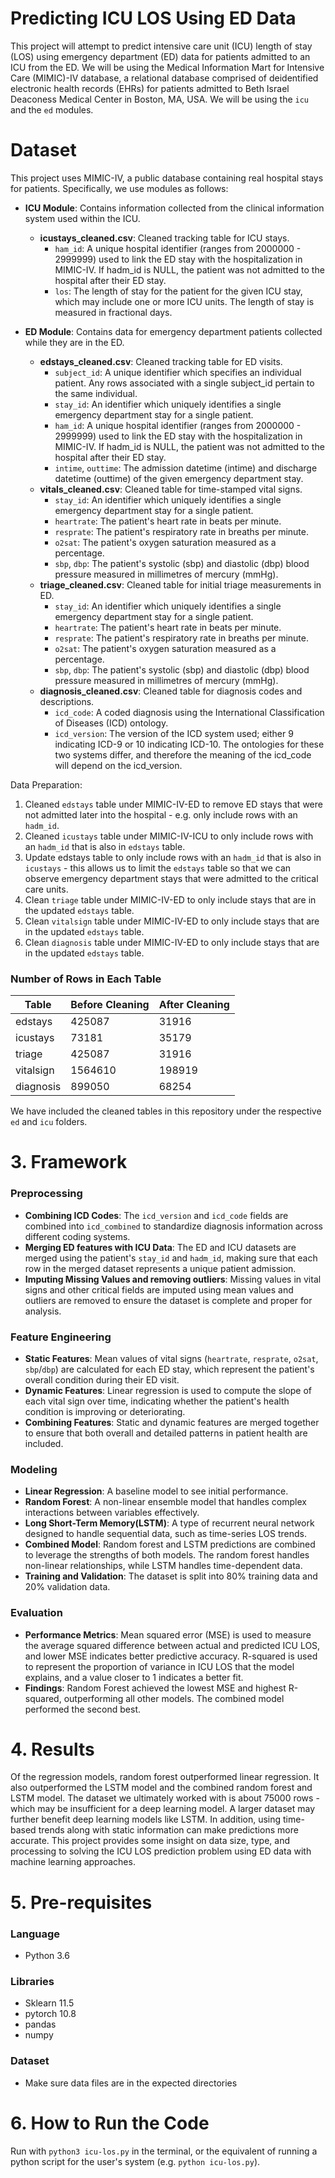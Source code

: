 # Predicting ICU LOS Using ED Data

This project will attempt to predict intensive care unit (ICU) length of stay (LOS) using emergency department (ED) data for patients admitted to an ICU from the ED. We will be using the Medical Information Mart for Intensive Care (MIMIC)-IV database, a relational database comprised of deidentified electronic health records (EHRs) for patients admitted to Beth Israel Deaconess Medical Center in Boston, MA, USA. We will be using the `icu` and the `ed` modules. 

# Dataset

This project uses MIMIC-IV, a public database containing real hospital stays for patients. Specifically, we use modules as follows: 

- **ICU Module**: Contains information collected from the clinical information system used within the ICU. 
    - **icustays_cleaned.csv**: Cleaned tracking table for ICU stays. 
        - `ham_id`: A unique hospital identifier (ranges from 2000000 - 2999999) used to link the ED stay with the hospitalization in MIMIC-IV. If hadm_id is NULL, the patient was not admitted to the hospital after their ED stay.
        - `los`: The length of stay for the patient for the given ICU stay, which may include one or more ICU units. The length of stay is measured in fractional days.

- **ED Module**: Contains data for emergency department patients collected while they are in the ED. 
    - **edstays_cleaned.csv**: Cleaned tracking table for ED visits. 
        - `subject_id`: A unique identifier which specifies an individual patient. Any rows associated with a single subject_id pertain to the same individual. 
        - `stay_id`: An identifier which uniquely identifies a single emergency department stay for a single patient. 
        - `ham_id`: A unique hospital identifier (ranges from 2000000 - 2999999) used to link the ED stay with the hospitalization in MIMIC-IV. If hadm_id is NULL, the patient was not admitted to the hospital after their ED stay.
        - `intime`, `outtime`: The admission datetime (intime) and discharge datetime (outtime) of the given emergency department stay. 
    - **vitals_cleaned.csv**: Cleaned table for time-stamped vital signs. 
        - `stay_id`: An identifier which uniquely identifies a single emergency department stay for a single patient. 
        - `heartrate`: The patient's heart rate in beats per minute.
        - `resprate`: The patient's respiratory rate in breaths per minute.
        - `o2sat`: The patient's oxygen saturation measured as a percentage.
        - `sbp`, `dbp`: The patient's systolic (sbp) and diastolic (dbp) blood pressure measured in millimetres of mercury (mmHg).
    - **triage_cleaned.csv**: Cleaned table for initial triage measurements in ED. 
        - `stay_id`: An identifier which uniquely identifies a single emergency department stay for a single patient. 
        - `heartrate`: The patient's heart rate in beats per minute.
        - `resprate`: The patient's respiratory rate in breaths per minute.
        - `o2sat`: The patient's oxygen saturation measured as a percentage.
        - `sbp`, `dbp`: The patient's systolic (sbp) and diastolic (dbp) blood pressure measured in millimetres of mercury (mmHg).
    - **diagnosis_cleaned.csv**: Cleaned table for diagnosis codes and descriptions. 
        - `icd_code`: A coded diagnosis using the International Classification of Diseases (ICD) ontology.
        - `icd_version`: The version of the ICD system used; either 9 indicating ICD-9 or 10 indicating ICD-10. The ontologies for these two systems differ, and therefore the meaning of the icd_code will depend on the icd_version.

Data Preparation:

1. Cleaned `edstays` table under MIMIC-IV-ED to remove ED stays that were not admitted later into the hospital - e.g. only include rows with an `hadm_id`. 
2. Cleaned `icustays` table under MIMIC-IV-ICU to only include rows with an `hadm_id` that is also in `edstays` table.
3. Update edstays table to only include rows with an `hadm_id` that is also in `icustays` - this allows us to limit the `edstays` table so that we can observe emergency department stays that were admitted to the critical care units.
4. Clean `triage` table under MIMIC-IV-ED to only include stays that are in the updated `edstays` table.
5. Clean `vitalsign` table under MIMIC-IV-ED to only include stays that are in the updated `edstays` table.
6. Clean `diagnosis` table under MIMIC-IV-ED to only include stays that are in the updated `edstays` table.

### Number of Rows in Each Table
| Table              | Before Cleaning | After Cleaning |
| ---------------- | ------ | ---- |
| edstays       | 425087 | 31916 |
| icustays      |   73181   | 35179 |
| triage        |  425087   | 31916 |
| vitalsign |  1564610   | 198919 |
| diagnosis | 899050 | 68254 |

We have included the cleaned tables in this repository under the respective `ed` and `icu` folders. 

# 3. Framework

**<h3>Preprocessing</h3>**

- **Combining ICD Codes**:
The `icd_version` and `icd_code` fields are combined into `icd_combined` to standardize diagnosis information across different coding systems. 
- **Merging ED features with ICU Data**: The ED and ICU datasets are merged using the patient's `stay_id` and `hadm_id`, making sure that each row in the merged dataset represents a unique patient admission.
- **Imputing Missing Values and removing outliers**: Missing values in vital signs and other critical fields are imputed using mean values and outliers are removed to ensure the dataset is complete and proper for analysis.

**<h3>Feature Engineering</h3>**

- **Static Features**: Mean values of vital signs (`heartrate`, `resprate`, `o2sat`, `sbp`/`dbp`) are calculated for each ED stay, which represent the patient's overall condition during their ED visit.
- **Dynamic Features**: Linear regression is used to compute the slope of each vital sign over time, indicating whether the patient's health condition is improving or deteriorating.
- **Combining Features**: Static and dynamic features are merged together to ensure that both overall and detailed patterns in patient health are included.

**<h3>Modeling</h3>**

- **Linear Regression**: A baseline model to see initial performance.
- **Random Forest**: A non-linear ensemble model that handles complex interactions between variables effectively.
- **Long Short-Term Memory(LSTM)**: A type of recurrent neural network designed to handle sequential data, such as time-series LOS trends. 
- **Combined Model**: Random forest and LSTM predictions are combined to leverage the strengths of both models. The random forest handles non-linear relationships, while LSTM handles time-dependent data. 
- **Training and Validation**: The dataset is split into 80% training data and 20% validation data.

**<h3>Evaluation</h3>**
- **Performance Metrics**: Mean squared error (MSE) is used to measure the average squared difference between actual and predicted ICU LOS, and lower MSE indicates better predictive accuracy.
R-squared is used to represent the proportion of variance in ICU LOS that the model explains, and a value closer to 1 indicates a better fit. 
- **Findings**: Random Forest achieved the lowest MSE and highest R-squared, outperforming all other models. The combined model performed the second best. 


# 4. Results

Of the regression models, random forest outperformed linear regression. It also outperformed the LSTM model and the combined random forest and LSTM model. The dataset we ultimately worked with is about 75000 rows - which may be insufficient for a deep learning model. A larger dataset may further benefit deep learning models like LSTM. In addition, using time-based trends along with static information can make predictions more accurate. This project provides some insight on data size, type, and processing to solving the ICU LOS prediction problem using ED data with machine learning approaches. 


# 5. Pre-requisites

**<h3>Language</h3>**
- Python 3.6

**<h3>Libraries</h3>**
- Sklearn 11.5
- pytorch 10.8
- pandas
- numpy

**<h3>Dataset</h3>**
- Make sure data files are in the expected directories

# 6. How to Run the Code

Run with `python3 icu-los.py` in the terminal, or the equivalent of running a python script for the user's system (e.g. `python icu-los.py`).
